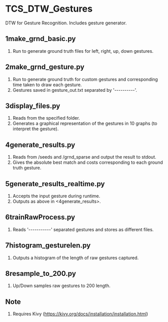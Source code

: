 TCS_DTW_Gestures
================================================

DTW for Gesture Recognition. Includes gesture generator.

## 1make_grnd_basic.py
1. Run to generate ground truth files for left, right, up, down gestures.

## 2make_grnd_gesture.py
1. Run to generate ground truth for custom gestures and corresponding time taken to draw each gesture.
2. Gestures saved in gesture_out.txt separated by '----------'.

## 3display_files.py
1. Reads from the specified folder.
2. Generates a graphical representation of the gestures in 10 graphs (to interpret the gesture).

## 4generate_results.py
1. Reads from /seeds and /grnd_sparse and output the result to stdout.
2. Gives the absolute best match and costs corresponding to each ground truth gesture.

## 5generate_results_realtime.py
1. Accepts the input gesture during runtime.
2. Outputs as above in <4generate_results>.

## 6trainRawProcess.py
1. Reads '-----------' separated gestures and stores as different files.

## 7histogram_gesturelen.py
1. Outputs a histogram of the length of raw gestures captured.

## 8resample_to_200.py
1. Up/Down samples raw gestures to 200 length.

## Note
1. Requires Kivy (https://kivy.org/docs/installation/installation.html)
